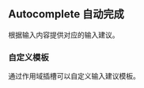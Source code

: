 <div class="demo-header">
<p class="overviewicon">
  <span class="wapi-form-dropdown"/>
</p>

## Autocomplete 自动完成

<nova-uxlink widget-name="Input"></nova-uxlink>

根据输入内容提供对应的输入建议。
</div>

### 自定义模板

通过作用域插槽可以自定义输入建议模板。

<nova-demo-view link="autocomplete/cust-template"></nova-demo-view>

<br>
